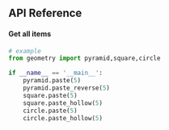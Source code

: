 
## API Reference

#### Get all items

```python
# example
from geometry import pyramid,square,circle

if __name__ == '__main__':
    pyramid.paste(5)
    pyramid.paste_reverse(5)
    square.paste(5)
    square.paste_hollow(5)
    circle.paste(5)
    circle.paste_hollow(5)
```

